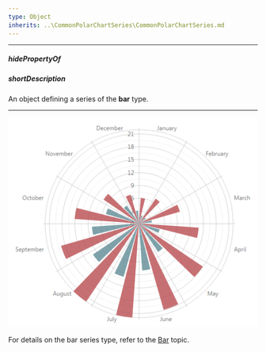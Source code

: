 ```yaml
---
type: Object
inherits: ..\CommonPolarChartSeries\CommonPolarChartSeries.md
---
```

---
##### hidePropertyOf

##### shortDescription
An object defining a series of the **bar** type.

---
![PolarBarSeriesType ChartJS](/images/ChartJS/PolarBar.png)

For details on the bar series type, refer to the [Bar](/concepts/05%20Widgets/PolarChart/20%20Series%20Types/Bar '/Documentation/Guide/Widgets/PolarChart/Series_Types/#Bar') topic.
